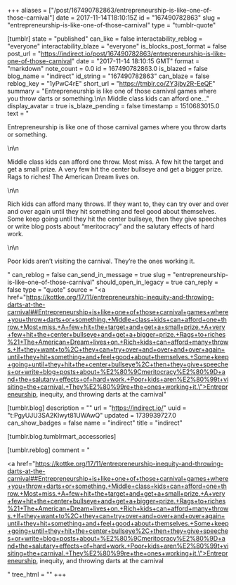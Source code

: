 +++
aliases = ["/post/167490782863/entrepreneurship-is-like-one-of-those-carnival"]
date = 2017-11-14T18:10:15Z
id = "167490782863"
slug = "entrepreneurship-is-like-one-of-those-carnival"
type = "tumblr-quote"

[tumblr]
state = "published"
can_like = false
interactability_reblog = "everyone"
interactability_blaze = "everyone"
is_blocks_post_format = false
post_url = "https://indirect.io/post/167490782863/entrepreneurship-is-like-one-of-those-carnival"
date = "2017-11-14 18:10:15 GMT"
format = "markdown"
note_count = 0.0
id = 167490782863.0
is_blazed = false
blog_name = "indirect"
id_string = "167490782863"
can_blaze = false
reblog_key = "1yPwC4rE"
short_url = "https://tmblr.co/ZY3jby2R-EeQF"
summary = "Entrepreneurship is like one of those carnival games where you throw darts or something.\n\n Middle class kids can afford one..."
display_avatar = true
is_blaze_pending = false
timestamp = 1510683015.0
text = "<p>Entrepreneurship is like one of those carnival games where you throw darts or something.</p>\n\n<p>Middle class kids can afford one throw. Most miss. A few hit the target and get a small prize. A very few hit the center bullseye and get a bigger prize. Rags to riches! The American Dream lives on.</p>\n\n<p>Rich kids can afford many throws. If they want to, they can try over and over and over again until they hit something and feel good about themselves. Some keep going until they hit the center bullseye, then they give speeches or write blog posts about “meritocracy” and the salutary effects of hard work.</p>\n\n<p>Poor kids aren’t visiting the carnival. They’re the ones working it.</p>"
can_reblog = false
can_send_in_message = true
slug = "entrepreneurship-is-like-one-of-those-carnival"
should_open_in_legacy = true
can_reply = false
type = "quote"
source = "<a href=\"https://kottke.org/17/11/entrepreneurship-inequity-and-throwing-darts-at-the-carnival##Entrepreneurship+is+like+one+of+those+carnival+games+where+you+throw+darts+or+something.+Middle+class+kids+can+afford+one+throw.+Most+miss.+A+few+hit+the+target+and+get+a+small+prize.+A+very+few+hit+the+center+bullseye+and+get+a+bigger+prize.+Rags+to+riches%21+The+American+Dream+lives+on.+Rich+kids+can+afford+many+throws.+If+they+want+to%2C+they+can+try+over+and+over+and+over+again+until+they+hit+something+and+feel+good+about+themselves.+Some+keep+going+until+they+hit+the+center+bullseye%2C+then+they+give+speeches+or+write+blog+posts+about+%E2%80%9Cmeritocracy%E2%80%9D+and+the+salutary+effects+of+hard+work.+Poor+kids+aren%E2%80%99t+visiting+the+carnival.+They%E2%80%99re+the+ones+working+it.\">Entrepreneurship, inequity, and throwing darts at the carnival</a>"

[tumblr.blog]
description = ""
url = "https://indirect.io/"
uuid = "t:PgyUJU3SA2Klwyt81UWAwQ"
updated = 1739939727.0
can_show_badges = false
name = "indirect"
title = "indirect"

[tumblr.blog.tumblrmart_accessories]

[tumblr.reblog]
comment = "<p><a href=\"https://kottke.org/17/11/entrepreneurship-inequity-and-throwing-darts-at-the-carnival##Entrepreneurship+is+like+one+of+those+carnival+games+where+you+throw+darts+or+something.+Middle+class+kids+can+afford+one+throw.+Most+miss.+A+few+hit+the+target+and+get+a+small+prize.+A+very+few+hit+the+center+bullseye+and+get+a+bigger+prize.+Rags+to+riches%21+The+American+Dream+lives+on.+Rich+kids+can+afford+many+throws.+If+they+want+to%2C+they+can+try+over+and+over+and+over+again+until+they+hit+something+and+feel+good+about+themselves.+Some+keep+going+until+they+hit+the+center+bullseye%2C+then+they+give+speeches+or+write+blog+posts+about+%E2%80%9Cmeritocracy%E2%80%9D+and+the+salutary+effects+of+hard+work.+Poor+kids+aren%E2%80%99t+visiting+the+carnival.+They%E2%80%99re+the+ones+working+it.\">Entrepreneurship, inequity, and throwing darts at the carnival</a></p>"
tree_html = ""
+++
